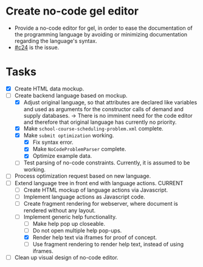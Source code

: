 # Create no-code gel editor
* Provide a no-code editor for gel,
  in order to ease the documentation of the programming language
  by avoiding or minimizing documentation regarding the language's syntax.
* [\#c24](https://codeberg.org/splitcells-net/net.splitcells.network.community/issues/24) is the issue.
# Tasks
* [x] Create HTML data mockup.
* [ ] Create backend language based on mockup.
    * [x] Adjust original language,
      so that attributes are declared like variables and used as arguments
      for the constructor calls of demand and supply databases.
      -> There is no imminent need for the code editor
      and therefore that original language has currently no priority.
    * [x] Make `school-course-scheduling-problem.xml` complete.
    * [x] Make `submit optimization` working.
        * [x] Fix syntax error.
        * [x] Make `NoCodeProblemParser` complete.
        * [x] Optimize example data.
    * [ ] Test parsing of no-code constraints. Currently, it is assumed to be working.
* [ ] Process optimization request based on new language.
* [ ] Extend language tree in front end with language actions. CURRENT
    * [ ] Create HTML mockup of language actions via Javascript.
    * [ ] Implement language actions as Javascript code.
    * [ ] Create fragment rendering for webserver, where document is rendered without any layout.
    * [ ] Implement generic help functionality.
        * [ ] Make help pop up closeable.
        * [ ] Do not open multiple help pop-ups.
        * [x] Render help text via iframes for proof of concept.
      * [ ] Use fragment rendering to render help text, instead of using iframes.
* [ ] Clean up visual design of no-code editor.